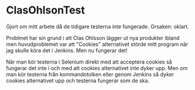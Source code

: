 # ClasOhlsonTest

Gjort om mitt arbete då de tidigare testerna inte fungerade. Orsaken: oklart.


Problmet har sin grund i att Clas Ohlsson lägger ut nya produkter ibland men huvudproblemet var att "Cookies" alternativet störde mitt program när jag skulle köra det i Jenkins. Men nu fungerar det!

När man kör testerna i Selenium direkt med att acceptera cookies så fungerar det inte i och med att cookies alternativet inte dyker upp. Men om man kör testerna från kommandotolken eller genom Jenkins så dyker cookies alternativet upp och testerna fungerar som de ska. 


